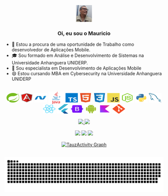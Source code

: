 <p align="center" style="border-radius:100%"><img height="auto" width="10%" src="./assets/perfil_git.jpg"></p>

### <div align="center">Oi, eu sou o Mauricio</div>
<div> <ul>
  <li> 🔭 Estou a procura de uma oportunidade de Trabalho como desenvolvedor de Aplicações Mobile.</li>
  <li> 🎓 Sou formado em Análise e Desenvolvimento de Sistemas na Universidade Anhanguera UNIDERP.</li>
  <li> 🌱 Sou especialista em Desenvolvimento de Aplicações Mobile</li> 
  <li> 😄 Estou cursando MBA em Cybersecurity na Universidade Anhanguera UNIDERP</li>
  </ul>
</div>
      
    

<div style="display: inline_block" align="center"><br>
  <img align="center" alt="Mauricio-Spring" height="30" width="40" src="https://github.com/devicons/devicon/blob/master/icons/spring/spring-original.svg">
  <img align="center" alt="Mauricio-Angular" height="30" width="40" src="https://github.com/devicons/devicon/blob/master/icons/angularjs/angularjs-original.svg">
  <img align="center" alt="Mauricio-DotNet" height="30" width="40" src="https://github.com/devicons/devicon/blob/master/icons/dot-net/dot-net-original.svg">
  <img align="center" alt="Mauricio-Java" height="40" width="50" src="https://github.com/devicons/devicon/blob/master/icons/java/java-original-wordmark.svg">
  <img align="center" alt="Mauricio-TS" height="30" width="40" src="https://github.com/devicons/devicon/blob/master/icons/typescript/typescript-original.svg">
  <img align="center" alt="Mauricio-HTML" height="30" width="40" src="https://raw.githubusercontent.com/devicons/devicon/master/icons/html5/html5-original.svg">
  <img align="center" alt="Mauricio-CSS" height="30" width="40" src="https://raw.githubusercontent.com/devicons/devicon/master/icons/css3/css3-original.svg">
  <img align="center" alt="Mauricio-JS" height="30" width="40" src="https://raw.githubusercontent.com/devicons/devicon/master/icons/javascript/javascript-original.svg">
  <img align="center" alt="Mauricio-NODE" height="30" width="40" src="https://raw.githubusercontent.com/devicons/devicon/master/icons/nodejs/nodejs-original.svg">
  <img align="center" alt="Mauricio-PYTHON" height="30" width="40" src="https://raw.githubusercontent.com/devicons/devicon/master/icons/python/python-original.svg">
  <img align="center" alt="Mauricio-MYSQL" height="30" width="40" src="https://raw.githubusercontent.com/devicons/devicon/master/icons/mysql/mysql-original.svg">
  <img align="center" alt="Mauricio-REACT" height="30" width="40" src="https://raw.githubusercontent.com/devicons/devicon/master/icons/react/react-original.svg">
  <img align="center" alt="Mauricio-FLUTTER" height="30" width="40" src="https://raw.githubusercontent.com/devicons/devicon/master/icons/flutter/flutter-original.svg">
  <img align="center" alt="Mauricio-BOOTSTRAP" height="30" width="40" src="https://raw.githubusercontent.com/devicons/devicon/master/icons/bootstrap/bootstrap-original.svg">
  <img align="center" alt="Mauricio-ANDROID" height="30" width="40" src="https://raw.githubusercontent.com/devicons/devicon/master/icons/android/android-original.svg">
  <img align="center" alt="Mauricio-KOTLIN" height="30" width="40" src="https://raw.githubusercontent.com/devicons/devicon/master/icons/kotlin/kotlin-original.svg">
  <img align="center" alt="Mauricio-GIT" height="30" width="40" src="https://github.com/devicons/devicon/blob/master/icons/git/git-original.svg">
</div>
<br>
<div align="center">
  <a href="https://github-readme-stats.vercel.app/api?username=mauriciopantoja&show_icons=true&theme=github_dark&include_all_commits=true&count_private=true" target="_blank">
  <img height="150em" src="https://github-readme-stats.vercel.app/api?username=mauriciopantoja&show_icons=true&theme=github_dark&include_all_commits=true&count_private=true"/>
  <a href="https://github-readme-stats.vercel.app/api/top-langs/?username=mauriciopantoja&layout=compact&langs_count=7&theme=github_dark" target="_blank">
  <img height="150em" src="https://github-readme-stats.vercel.app/api/top-langs/?username=mauriciopantoja&layout=compact&langs_count=7&theme=github_dark"/>
</div>
<br>
<div align="center"> 
  <a href="mcpantoja@outlook.com" target="_blank"><img src="https://img.shields.io/badge/Microsoft_Outlook-0078D4?style=for-the-badge&logo=microsoft-outlook&logoColor=white"></a>
  <a href="https://www.linkedin.com/in/mauricio-pantoja/" target="_blank"><img src="https://img.shields.io/badge/LinkedIn-0077B5?style=for-the-badge&logo=linkedin&logoColor=white" target="_blank"></a> 
  <a href="https://g.dev/mauriciopantoja"><img src="https://img.shields.io/badge/Kotlin-0095D5?&style=for-the-badge&logo=kotlin&logoColor=white"></a>
  <br>
  <br>
  <a href="https://github.com/mauriciopantoja/mauriciopantoja.git"><img alt="TauzActivity Graph" src="https://activity-graph.herokuapp.com/graph?username=mauriciopantoja&bg_color=0D1117&color=5BCDEC&line=5BCDEC&point=FFFFFF&hide_border=true" /></a>
  <br>
  <br>
  
  ![snake animation](https://github.com/mauriciopantoja/mauriciopantoja/blob/output/github-contribution-grid-snake.svg)
  
  
</div>
    


